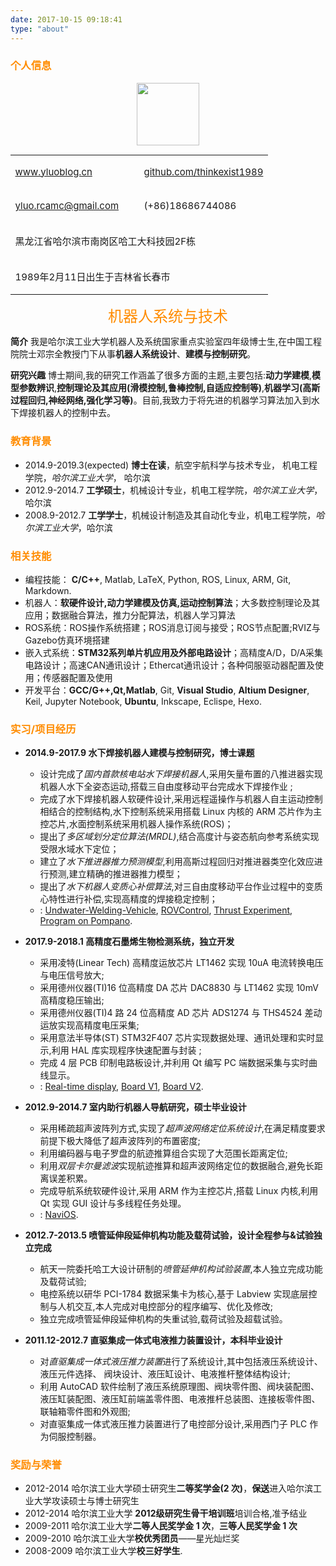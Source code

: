 ```yaml
---
date: 2017-10-15 09:18:41
type: "about"
---
```

### <font color=Darkorange><i class="fa fa-user"></i>  个人信息</font>


<center><img src="http://oxuze83b3.bkt.clouddn.com/image/materials/doudou.jpg" width="100px"/>

<table width="100%" cellpadding="0" cellspacing="0" style="font-size:15px">
	<tr valign="top">
		<td width="50%" style="border: none; padding: none;margin: 1px">
			<p><i class="fa fa-link"></i> <a href="http://www.yluoblog.cn">www.yluoblog.cn</a></p>
		</td>
		<td width="50%" style="border: none; padding: none;margin: 1px">
			<p><i class="fa fa-github"></i> <a href="https://github.com/thinkexist1989">github.com/thinkexist1989</a></p>
		</td>
	</tr>
	<tr valign="top">
		<td width="50%" style="border: none; padding: none;margin: 1px">
			<p><i class="fa fa-envelope"></i> <a href="https://www.gmail.com">yluo.rcamc@gmail.com</a></p>
		</td>
		<td width="50%" style="border: none; padding: none;margin: 1px">
			<p><i class="fa fa-mobile"></i> (+86)18686744086</p>
		</td>
	</tr>
	<tr valign="top">
		<td colspan="2" width="100%" style="border: none; padding: none;margin: 1px">
			<p><i class="fa fa-map-marker"></i> 黑龙江省哈尔滨市南岗区哈工大科技园2F栋</p>
		</td>
	</tr>
	<tr valign="top">
		<td colspan="2" width="100%" style="border: none; padding: none;margin: 1px">
			<p><i class="fa fa-info"></i> 1989年2月11日出生于吉林省长春市</p>
		</td>
	</tr>
</table>

<font color=Darkorange size=5>机器人系统与技术</font></center>


**简介** 我是哈尔滨工业大学机器人及系统国家重点实验室四年级博士生,在中国工程院院士邓宗全教授门下从事**机器人系统设计**、**建模与控制研究**。

**研究兴趣** 博士期间,我的研究工作涵盖了很多方面的主题,主要包括:**动力学建模**,**模型参数辨识**,**控制理论及其应用(滑模控制,鲁棒控制,自适应控制等)**,**机器学习(高斯过程回归,神经网络,强化学习等)**。目前,我致力于将先进的机器学习算法加入到水下焊接机器人的控制中去。

### <font color=Darkorange> <i class="fa fa-graduation-cap"></i>  教育背景</font>
+ 2014.9-2019.3(expected) <i class="fa fa-refresh fa-spin"></i> **博士在读**，航空宇航科学与技术专业， 机电工程学院，*哈尔滨工业大学*， 哈尔滨
+ 2012.9-2014.7 <i class="fa fa-check-circle"></i> **工学硕士**，机械设计专业，机电工程学院，*哈尔滨工业大学*，哈尔滨
+ 2008.9-2012.7 <i class="fa fa-check-circle"></i> **工学学士**，机械设计制造及其自动化专业，机电工程学院，*哈尔滨工业大学*，哈尔滨

### <font color=Darkorange> <i class="fa fa-list-ul"></i>  相关技能</font>
+ 编程技能： **C/C++**, Matlab, LaTeX, Python, ROS, Linux, ARM, Git, Markdown.
+ 机器人：**软硬件设计,动力学建模及仿真,运动控制算法**；大多数控制理论及其应用；数据融合算法，推力分配算法，机器人学习算法
+ ROS系统：ROS操作系统搭建；ROS消息订阅与接受；ROS节点配置;RVIZ与Gazebo仿真环境搭建
+ 嵌入式系统：**STM32系列单片机应用及外部电路设计**；高精度A/D，D/A采集电路设计；高速CAN通讯设计；Ethercat通讯设计；各种伺服驱动器配置及使用；传感器配置及使用
+ 开发平台：**GCC/G++,Qt,Matlab**, Git, **Visual Studio**, **Altium Designer**, Keil, Jupyter Notebook, **Ubuntu**, Inkscape, Eclispe, Hexo.

### <font color=Darkorange> <i class="fa fa-code"></i> 实习/项目经历</font>
- **2014.9-2017.9 水下焊接机器人建模与控制研究，博士课题**
	-  设计完成了*国内首款核电站水下焊接机器人*,采用矢量布置的八推进器实现机器人水下全姿态运动,搭载三自由度移动平台完成水下焊接作业 ;
	-  完成了水下焊接机器人软硬件设计,采用远程遥操作与机器人自主运动控制相结合的控制结构,水下控制系统采用搭载 Linux 内核的 ARM 芯片作为主控芯片,水面控制系统采用机器人操作系统(ROS)；
	-  提出了*多区域划分定位算法(MRDL)*,结合高度计与姿态航向参考系统实现受限水域水下定位；
	-  建立了*水下推进器推力预测模型*,利用高斯过程回归对推进器类空化效应进行预测,建立精确的推进器推力模型；
	-  提出了*水下机器人变质心补偿算法*,对三自由度移动平台作业过程中的变质心特性进行补偿,实现高精度的焊接稳定控制；
	-  <i class="fa fa-github"></i>: [Undwater-Welding-Vehicle](https://github.com/thinkexist1989/Undwater-Welding-Vehicle), [ROVControl](https://github.com/thinkexist1989/ROVControl), [Thrust Experiment](https://github.com/thinkexist1989/ThrustExpr), [Program on Pompano](https://github.com/thinkexist1989/Program_on_Pompano).

- **2017.9-2018.1 高精度石墨烯生物检测系统，独立开发**
	-  采用凌特(Linear Tech) 高精度运放芯片 LT1462 实现 10uA 电流转换电压与电压信号放大;
	-  采用德州仪器(TI)16 位高精度 DA 芯片 DAC8830 与 LT1462 实现 10mV 高精度稳压输出;
	-  采用德州仪器(TI)4 路 24 位高精度 AD 芯片 ADS1274 与 THS4524 差动运放实现高精度电压采集;
	-  采用意法半导体(ST) STM32F407 芯片实现数据处理、通讯处理和实时显示,利用 HAL 库实现程序快速配置与封装 ;
	-  完成 4 层 PCB 印制电路板设计,并利用 Qt 编写 PC 端数据采集与实时曲线显示。
	-  <i class="fa fa-github"></i>: [Real-time display](https://github.com/thinkexist1989/HzBoardDataDisplay), [Board V1](https://github.com/thinkexist1989/DataCollectionBoard_v1_Code), [Board V2](https://github.com/thinkexist1989/DataCollectionBoard_v2_Code).

- **2012.9-2014.7 室内助行机器人导航研究，硕士毕业设计**
	-  采用稀疏超声波阵列方式,实现了*超声波网络定位系统设计*,在满足精度要求前提下极大降低了超声波阵列的布置密度;
	-  利用编码器与电子罗盘的航迹推算组合实现了大范围长距离定位;
	-  利用*双层卡尔曼滤波*实现航迹推算和超声波网络定位的数据融合,避免长距离误差积累。
	-  完成导航系统软硬件设计,采用 ARM 作为主控芯片,搭载 Linux 内核,利用 Qt 实现 GUI 设计与多线程任务处理。	
	-  <i class="fa fa-github"></i>: [NaviOS](https://github.com/thinkexist1989/NaviOS).

- **2012.7-2013.5 喷管延伸段延伸机构功能及载荷试验，设计全程参与&试验独立完成**
	- 航天一院委托哈工大设计研制的*喷管延伸机构试验装置*,本人独立完成功能及载荷试验;
	-  电控系统以研华 PCI-1784 数据采集卡为核心,基于 Labview 实现底层控制与人机交互,本人完成对电控部分的程序编写、优化及修改;
	- 独立完成喷管延伸段延伸机构的失重试验,载荷试验及超载试验。

- **2011.12-2012.7 直驱集成一体式电液推力装置设计，本科毕业设计**
	- 对*直驱集成一体式液压推力装置*进行了系统设计,其中包括液压系统设计、液压元件选择、
阀块设计、液压缸设计、电液推杆整体结构设计;
	-  利用 AutoCAD 软件绘制了液压系统原理图、阀块零件图、阀块装配图、液压缸装配图、液压缸前端盖零件图、电液推杆总装图、连接板零件图、联轴箱零件图和外观图;
	- 对直驱集成一体式液压推力装置进行了电控部分设计,采用西门子 PLC 作为伺服控制器。

### <font color=Darkorange> <i class="fa fa-gavel"></i> 奖励与荣誉</font>
- 2012-2014 哈尔滨工业大学硕士研究生**二等奖学金(2 次)**，**保送**进入哈尔滨工业大学攻读硕士与博士研究生
- 2012-2014 哈尔滨工业大学 **2012级研究生骨干培训班**培训合格,准予结业
- 2009-2011 哈尔滨工业大学**二等人民奖学金 1 次**，**三等人民奖学金 1 次**
- 2009-2010 哈尔滨工业大学**校优秀团员**——星光灿烂奖
- 2008-2009 哈尔滨工业大学**校三好学生**.

